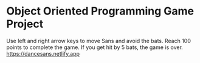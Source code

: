# Object Oriented Programming Game Project

Use left and right arrow keys to move Sans and avoid the bats. Reach 100 points to complete the game. If you get hit by 5 bats, the game is over.
https://dancesans.netlify.app
